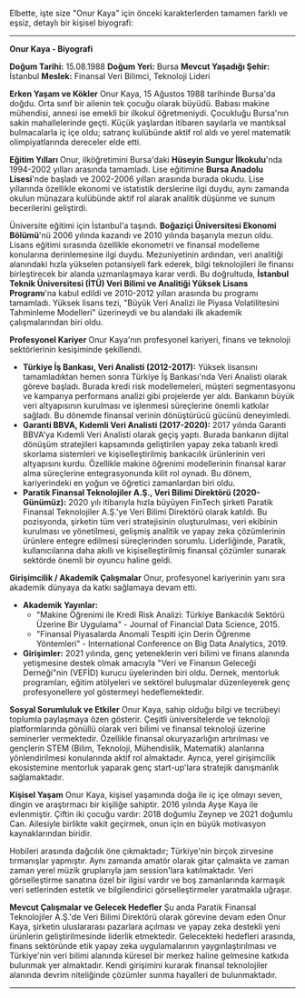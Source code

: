 Elbette, işte size "Onur Kaya" için önceki karakterlerden tamamen farklı ve eşsiz, detaylı bir kişisel biyografi:

---

**Onur Kaya - Biyografi**

**Doğum Tarihi:** 15.08.1988
**Doğum Yeri:** Bursa
**Mevcut Yaşadığı Şehir:** İstanbul
**Meslek:** Finansal Veri Bilimci, Teknoloji Lideri

**Erken Yaşam ve Kökler**
Onur Kaya, 15 Ağustos 1988 tarihinde Bursa'da doğdu. Orta sınıf bir ailenin tek çocuğu olarak büyüdü. Babası makine mühendisi, annesi ise emekli bir ilkokul öğretmeniydi. Çocukluğu Bursa'nın sakin mahallelerinde geçti. Küçük yaşlardan itibaren sayılarla ve mantıksal bulmacalarla iç içe oldu; satranç kulübünde aktif rol aldı ve yerel matematik olimpiyatlarında dereceler elde etti.

**Eğitim Yılları**
Onur, ilköğretimini Bursa'daki **Hüseyin Sungur İlkokulu**'nda 1994-2002 yılları arasında tamamladı. Lise eğitimine **Bursa Anadolu Lisesi**'nde başladı ve 2002-2006 yılları arasında burada okudu. Lise yıllarında özellikle ekonomi ve istatistik derslerine ilgi duydu, aynı zamanda okulun münazara kulübünde aktif rol alarak analitik düşünme ve sunum becerilerini geliştirdi.

Üniversite eğitimi için İstanbul'a taşındı. **Boğaziçi Üniversitesi Ekonomi Bölümü**'nü 2006 yılında kazandı ve 2010 yılında başarıyla mezun oldu. Lisans eğitimi sırasında özellikle ekonometri ve finansal modelleme konularına derinlemesine ilgi duydu. Mezuniyetinin ardından, veri analitiği alanındaki hızla yükselen potansiyeli fark ederek, bilgi teknolojileri ile finansı birleştirecek bir alanda uzmanlaşmaya karar verdi. Bu doğrultuda, **İstanbul Teknik Üniversitesi (İTÜ) Veri Bilimi ve Analitiği Yüksek Lisans Programı**'na kabul edildi ve 2010-2012 yılları arasında bu programı tamamladı. Yüksek lisans tezi, "Büyük Veri Analizi ile Piyasa Volatilitesini Tahminleme Modelleri" üzerineydi ve bu alandaki ilk akademik çalışmalarından biri oldu.

**Profesyonel Kariyer**
Onur Kaya'nın profesyonel kariyeri, finans ve teknoloji sektörlerinin kesişiminde şekillendi.

*   **Türkiye İş Bankası, Veri Analisti (2012-2017):** Yüksek lisansını tamamladıktan hemen sonra Türkiye İş Bankası'nda Veri Analisti olarak göreve başladı. Burada kredi risk modellemeleri, müşteri segmentasyonu ve kampanya performans analizi gibi projelerde yer aldı. Bankanın büyük veri altyapısının kurulması ve işlenmesi süreçlerine önemli katkılar sağladı. Bu dönemde finansal verinin dönüştürücü gücünü deneyimledi.
*   **Garanti BBVA, Kıdemli Veri Analisti (2017-2020):** 2017 yılında Garanti BBVA'ya Kıdemli Veri Analisti olarak geçiş yaptı. Burada bankanın dijital dönüşüm stratejileri kapsamında geliştirilen yapay zeka tabanlı kredi skorlama sistemleri ve kişiselleştirilmiş bankacılık ürünlerinin veri altyapısını kurdu. Özellikle makine öğrenimi modellerinin finansal karar alma süreçlerine entegrasyonunda kilit rol oynadı. Bu dönem, kariyerindeki en yoğun ve öğretici zamanlardan biri oldu.
*   **Paratik Finansal Teknolojiler A.Ş., Veri Bilimi Direktörü (2020-Günümüz):** 2020 yılı itibarıyla hızla büyüyen FinTech şirketi Paratik Finansal Teknolojiler A.Ş.'ye Veri Bilimi Direktörü olarak katıldı. Bu pozisyonda, şirketin tüm veri stratejisinin oluşturulması, veri ekibinin kurulması ve yönetilmesi, gelişmiş analitik ve yapay zeka çözümlerinin ürünlere entegre edilmesi süreçlerinden sorumlu. Liderliğinde, Paratik, kullanıcılarına daha akıllı ve kişiselleştirilmiş finansal çözümler sunarak sektörde önemli bir oyuncu haline geldi.

**Girişimcilik / Akademik Çalışmalar**
Onur, profesyonel kariyerinin yanı sıra akademik dünyaya da katkı sağlamaya devam etti.
*   **Akademik Yayınlar:**
    *   "Makine Öğrenimi ile Kredi Risk Analizi: Türkiye Bankacılık Sektörü Üzerine Bir Uygulama" - Journal of Financial Data Science, 2015.
    *   "Finansal Piyasalarda Anomali Tespiti için Derin Öğrenme Yöntemleri" - International Conference on Big Data Analytics, 2019.
*   **Girişimler:** 2021 yılında, genç yeteneklerin veri bilimi ve finans alanında yetişmesine destek olmak amacıyla "Veri ve Finansın Geleceği Derneği"nin (VEFİD) kurucu üyelerinden biri oldu. Dernek, mentorluk programları, eğitim atölyeleri ve sektörel buluşmalar düzenleyerek genç profesyonellere yol göstermeyi hedeflemektedir.

**Sosyal Sorumluluk ve Etkiler**
Onur Kaya, sahip olduğu bilgi ve tecrübeyi toplumla paylaşmaya özen gösterir. Çeşitli üniversitelerde ve teknoloji platformlarında gönüllü olarak veri bilimi ve finansal teknoloji üzerine seminerler vermektedir. Özellikle finansal okuryazarlığın artırılması ve gençlerin STEM (Bilim, Teknoloji, Mühendislik, Matematik) alanlarına yönlendirilmesi konularında aktif rol almaktadır. Ayrıca, yerel girişimcilik ekosistemine mentorluk yaparak genç start-up'lara stratejik danışmanlık sağlamaktadır.

**Kişisel Yaşam**
Onur Kaya, kişisel yaşamında doğa ile iç içe olmayı seven, dingin ve araştırmacı bir kişiliğe sahiptir. 2016 yılında Ayşe Kaya ile evlenmiştir. Çiftin iki çocuğu vardır: 2018 doğumlu Zeynep ve 2021 doğumlu Can. Ailesiyle birlikte vakit geçirmek, onun için en büyük motivasyon kaynaklarından biridir.

Hobileri arasında dağcılık öne çıkmaktadır; Türkiye'nin birçok zirvesine tırmanışlar yapmıştır. Aynı zamanda amatör olarak gitar çalmakta ve zaman zaman yerel müzik gruplarıyla jam session'lara katılmaktadır. Veri görselleştirme sanatına özel bir ilgisi vardır ve boş zamanlarında karmaşık veri setlerinden estetik ve bilgilendirici görselleştirmeler yaratmakla uğraşır.

**Mevcut Çalışmalar ve Gelecek Hedefler**
Şu anda Paratik Finansal Teknolojiler A.Ş.'de Veri Bilimi Direktörü olarak görevine devam eden Onur Kaya, şirketin uluslararası pazarlara açılması ve yapay zeka destekli yeni ürünlerin geliştirilmesinde liderlik etmektedir. Gelecekteki hedefleri arasında, finans sektöründe etik yapay zeka uygulamalarının yaygınlaştırılması ve Türkiye'nin veri bilimi alanında küresel bir merkez haline gelmesine katkıda bulunmak yer almaktadır. Kendi girişimini kurarak finansal teknolojiler alanında devrim niteliğinde çözümler sunma hayalleri de bulunmaktadır.

---